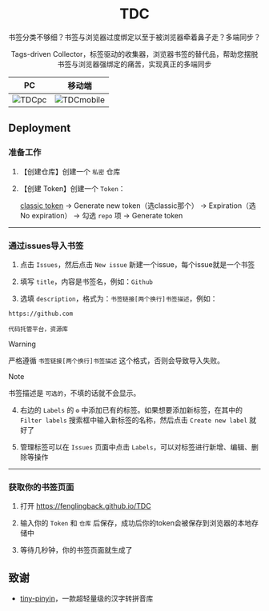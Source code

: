 <h1 align="center">TDC</h1>

<p align="center">书签分类不够细？书签与浏览器过度绑定以至于被浏览器牵着鼻子走？多端同步？</p>
<p align="center">Tags-driven Collector，标签驱动的收集器，浏览器书签的替代品，帮助您摆脱书签与浏览器强绑定的痛苦，实现真正的多端同步</p>

| PC | 移动端 |
| :---: | :---: |
| ![TDCpc](https://img.picgo.net/2024/11/11/TDCpc10ae908c385d605f.png) | ![TDCmobile](https://img.picgo.net/2024/11/11/TDCmobile47c581fd394c964d.jpg) |


## Deployment

### 准备工作

1. 【创建仓库】创建一个 `私密` 仓库

2. 【创建 Token】创建一个 `Token`：

    [classic token](https://github.com/settings/tokens) -> Generate new token（选classic那个） -> Expiration（选No expiration） -> 勾选 `repo` 项 -> Generate token


<hr>

### 通过issues导入书签

1. 点击 `Issues`，然后点击 `New issue` 新建一个issue，每个issue就是一个书签

2. 填写 `title`，内容是书签名，例如：`Github`

3. 选填 `description`，格式为：`书签链接[两个换行]书签描述`，例如：

```
https://github.com

代码托管平台，资源库
```

> [!WARNING]  
> 严格遵循 `书签链接[两个换行]书签描述` 这个格式，否则会导致导入失败。

> [!NOTE]  
> 书签描述是 `可选的`，不填的话就不会显示。

4. 右边的 `Labels` 的 `⚙` 中添加已有的标签。如果想要添加新标签，在其中的 `Filter labels` 搜索框中输入新标签的名称，然后点击 `Create new label` 就好了

5. 管理标签可以在 `Issues` 页面中点击 `Labels`，可以对标签进行新增、编辑、删除等操作

<hr>

### 获取你的书签页面

1. 打开 https://fenglingback.github.io/TDC

2. 输入你的 `Token` 和 `仓库` 后保存，成功后你的token会被保存到浏览器的本地存储中

3. 等待几秒钟，你的书签页面就生成了


## 致谢

- [tiny-pinyin](https://github.com/creeperyang/pinyin)，一款超轻量级的汉字转拼音库